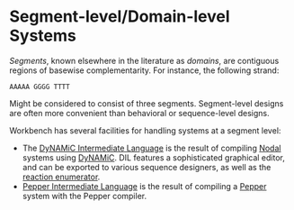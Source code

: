 Segment-level/Domain-level Systems
==================================

*Segments*, known elsewhere in the literature as *domains*, are contiguous regions of basewise complementarity. For instance, the following strand: 

	AAAAA GGGG TTTT

Might be considered to consist of three segments. Segment-level designs are often more convenient than behavioral or sequence-level designs. 

Workbench has several facilities for handling systems at a segment level: 

- The [DyNAMiC Intermediate Language](dil) is the result of compiling [Nodal](nodal) systems using [DyNAMiC](dynamic). DIL features a sophisticated graphical editor, and can be exported to various sequence designers, as well as the [reaction enumerator](enumerator). 
- [Pepper Intermediate Language](pil) is the result of compiling a [Pepper](pepper) system with the Pepper compiler. 

